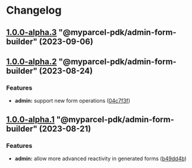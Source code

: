 # Changelog

<!-- MONODEPLOY:BELOW -->

## [1.0.0-alpha.3](https://github.com/myparcelnl/js-pdk/compare/@myparcel-pdk/admin-form-builder@1.0.0-alpha.2...@myparcel-pdk/admin-form-builder@1.0.0-alpha.3) "@myparcel-pdk/admin-form-builder" (2023-09-06)




## [1.0.0-alpha.2](https://github.com/myparcelnl/js-pdk/compare/@myparcel-pdk/admin-form-builder@1.0.0-alpha.1...@myparcel-pdk/admin-form-builder@1.0.0-alpha.2) "@myparcel-pdk/admin-form-builder" (2023-08-24)

### Features

- **admin:** support new form
  operations ([04c7f3f](https://github.com/myparcelnl/js-pdk/commit/04c7f3f5b871ecb12b4cfeb22215ba04cc6cf8f7))

## [1.0.0-alpha.1](https://github.com/myparcelnl/js-pdk/compare/@myparcel-pdk/admin-form-builder@1.0.0-alpha.0...@myparcel-pdk/admin-form-builder@1.0.0-alpha.1) "@myparcel-pdk/admin-form-builder" (2023-08-21)

### Features

- **admin:** allow more advanced reactivity in generated
  forms ([b49dd4b](https://github.com/myparcelnl/js-pdk/commit/b49dd4b171f27798225af08ba0926704e695ce29))
